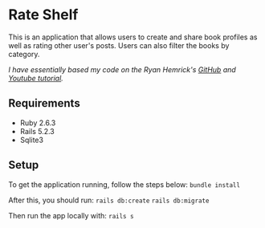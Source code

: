 # Rate Shelf

This is an application that allows users to create and share book profiles as well as rating other user's posts. Users can also filter the books by category.

*I have essentially based my code on the Ryan Hemrick's [GitHub](https://github.com/RyanHemrick/Book-Review) and [Youtube tutorial](https://www.youtube.com/playlist?list=PLsyJtAEU4pGw3PCKAA4POHK6C2G2nnpLF).* 

## Requirements
- Ruby 2.6.3
- Rails 5.2.3
- Sqlite3

## Setup
To get the application running, follow the steps below:
`bundle install`

After this, you should run:
`rails db:create`
`rails db:migrate`

Then run the app locally with:
`rails s`

